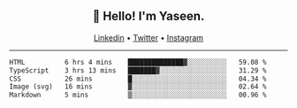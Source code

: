 <h2 align="center">👋 Hello! I'm Yaseen.</h2>
<p align="center">
  <a href="https://www.linkedin.com/in/yaseenkc/">Linkedin</a> •
  <a href="https://twitter.com/yaseeenkc">Twitter</a> •
  <a href="https://instagram.com/kc.yaseen">Instagram</a>
</p>


<!--- 🔭 I’m currently working at []() as an  -->
<!--- - 💬 Ask me about **Javascript, React and Git** -->
<!--- - 📫 How to reach me: [@kc.yaseen](https://instagram.com/kc.yaseen) on Instagram -->
<!--- - ⚡ Fun fact: Big Fan of the :zap: emoji -->

-------

<!--START_SECTION:waka-->

```txt
HTML          6 hrs 4 mins    ██████████████▓░░░░░░░░░░   59.08 %
TypeScript    3 hrs 13 mins   ███████▓░░░░░░░░░░░░░░░░░   31.29 %
CSS           26 mins         █░░░░░░░░░░░░░░░░░░░░░░░░   04.34 %
Image (svg)   16 mins         ▓░░░░░░░░░░░░░░░░░░░░░░░░   02.64 %
Markdown      5 mins          ▒░░░░░░░░░░░░░░░░░░░░░░░░   00.96 %
```

<!--END_SECTION:waka-->
